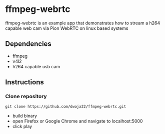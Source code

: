 # ffmpeg-webrtc
ffmpeg-webrtc is an example app that demonstrates how to stream a h264 capable web cam via Pion WebRTC on linux based systems

## Dependencies
* ffmpeg
* v4l2
* h264 capable usb cam

## Instructions
### Clone repository
```
git clone https://github.com/dwoja22/ffmpeg-webrtc.git
```
* build binary
* open Firefox or Google Chrome and navigate to localhost:5000
* click play
